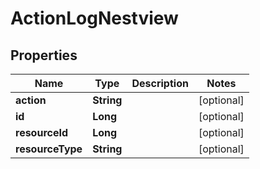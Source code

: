 # ActionLogNestview

## Properties
Name | Type | Description | Notes
------------ | ------------- | ------------- | -------------
**action** | **String** |  |  [optional]
**id** | **Long** |  |  [optional]
**resourceId** | **Long** |  |  [optional]
**resourceType** | **String** |  |  [optional]
